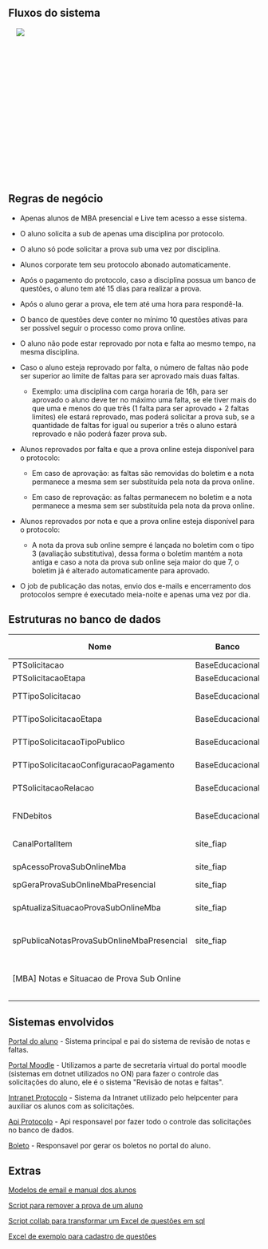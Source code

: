 ## Fluxos do sistema
<div style="height: 300px; overflow-x:scroll;">
    <img src="../prova-sub-online.svg" style="max-width: initial;">
</div>


## Regras de negócio
- Apenas alunos de MBA presencial e Live tem acesso a esse sistema.

- O aluno solicita a sub de apenas uma disciplina por protocolo.

- O aluno só pode solicitar a prova sub uma vez por disciplina.

- Alunos corporate tem seu protocolo abonado automaticamente.

- Após o pagamento do protocolo, caso a disciplina possua um banco de questões, o aluno tem até 15 dias para realizar a prova.

- Após o aluno gerar a prova, ele tem até uma hora para respondê-la.

- O banco de questões deve conter no mínimo 10 questões ativas para ser possível seguir o processo como prova online.

- O aluno não pode estar reprovado por nota e falta ao mesmo tempo, na mesma disciplina.

- Caso o aluno esteja reprovado por falta, o número de faltas não pode ser superior ao limite de faltas para ser aprovado mais duas faltas.

    - Exemplo: uma disciplina com carga horaria de 16h, para ser aprovado o aluno deve ter no máximo uma falta, se ele tiver mais do que uma e menos do que três (1 falta para ser aprovado + 2 faltas limites) ele estará reprovado, mas poderá solicitar a prova sub, se a quantidade de faltas for igual ou superior a três o aluno estará reprovado e não poderá fazer prova sub.

- Alunos reprovados por falta e que a prova online esteja disponível para o protocolo:

    - Em caso de aprovação: as faltas são removidas do boletim e a nota permanece a mesma sem ser substituída pela nota da prova online.

    - Em caso de reprovação: as faltas permanecem no boletim e a nota permanece a mesma sem ser substituída pela nota da prova online.

- Alunos reprovados por nota e que a prova online esteja disponível para o protocolo:

    - A nota da prova sub online sempre é lançada no boletim com o tipo 3 (avaliação substitutiva), dessa forma o boletim mantém a nota antiga e caso a nota da prova sub online seja maior do que 7, o boletim já é alterado automaticamente para aprovado.

- O job de publicação das notas, envio dos e-mails e encerramento dos protocolos sempre é executado meia-noite e apenas uma vez por dia.


## Estruturas no banco de dados

| Nome | Banco | Tipo de estrutura | Descrição |
|------|----------------|-----------|----------|
| PTSolicitacao | BaseEducacional | Tabela | Controla as solicitações e protocolos|
| PTSolicitacaoEtapa | BaseEducacional | Tabela | Controla as etapas das solicitações |
| PTTipoSolicitacao | BaseEducacional | Tabela | Controla os tipos de solicitação, o tipo de revisão de notas e faltas tem o código 147 |
| PTTipoSolicitacaoEtapa | BaseEducacional | Tabela | Controla os tipos de etapa que pertencem a um tipo de solicitação |
| PTTipoSolicitacaoTipoPublico | BaseEducacional | Tabela | Controla os públicos que podem solicitar o tipo do protocolo |
| PTTipoSolicitacaoConfiguracaoPagamento | BaseEducacional | Tabela | Controla as configurações de pagamento de um tipo de solicitação |
| PTSolicitacaoRelacao | BaseEducacional | Tabela | Controla a disciplina que pertence à solicitação |
| FNDebitos | BaseEducacional | Tabela | Registra o débito da solicitação com o tipo *Taxa* e descrição *Solicitação x - Revisão de Notas e Faltas* |
| CanalPortalItem | site_fiap | Tabela | Armazena o ícone do sistema no portal do aluno, o código do ícone é 199 |
| spAcessoProvaSubOnlineMba | site_fiap | Procedure | Controla quem tem acesso ao ícone do sistema no portal do aluno |
| spGeraProvaSubOnlineMbaPresencial | site_fiap | Procedure | Gera a prova online da solicitação |
| spAtualizaSituacaoProvaSubOnlineMba | site_fiap | Procedure | Envia e-mails para o aluno para informar os dias restantes do prazo limite, caso o prazo seja encerrado, o protocolo é encerrado |
| spPublicaNotasProvaSubOnlineMbaPresencial | site_fiap | Procedure | Ajusta os boletins conforme as notas das provas online e encerra as solicitações que tem prova |
| [MBA] Notas e Situacao de Prova Sub Online | | Job | Executa as procedures spAtualizaSituacaoProvaSubOnlineMba e spPublicaNotasProvaSubOnlineMbaPresencial todo dia a meia-noite |


## Sistemas envolvidos

[Portal do aluno](https://gitlab.fiap.com.br/dotnet/PortalAluno)
    - Sistema principal e pai do sistema de revisão de notas e faltas.

[Portal Moodle](https://gitlab.fiap.com.br/dotnet/PortalMoodle)
    - Utilizamos a parte de secretaria virtual do portal moodle (sistemas em dotnet utilizados no ON) para fazer o controle das solicitações do aluno, ele é o sistema "Revisão de notas e faltas".

[Intranet Protocolo](https://gitlab.fiap.com.br/dotnet/Intranet.Protocolo)
    - Sistema da Intranet utilizado pelo helpcenter para auxiliar os alunos com as solicitações.

[Api Protocolo](https://gitlab.fiap.com.br/dotnet/Api.Protocolo)
    - Api responsavel por fazer todo o controle das solicitações no banco de dados.

[Boleto](https://gitlab.fiap.com.br/dotnet/Boleto)
    - Responsavel por gerar os boletos no portal do aluno.


## Extras
[Modelos de email e manual dos alunos](https://gitlab.fiap.com.br/html/modelos-emails-oficial/-/tree/dev/ProvaSubMba)

[Script para remover a prova de um aluno](https://gitlab.fiap.com.br/fiap/base-de-conhecimento/-/blob/master/docs/fiap/pos/prova-sub-online-remover-prova.sql)

[Script collab para transformar um Excel de questões em sql](https://gitlab.fiap.com.br/fiap/base-de-conhecimento/-/blob/master/docs/fiap/pos/prova-sub-online-questoes.ipynb)

[Excel de exemplo para cadastro de questões](https://gitlab.fiap.com.br/fiap/base-de-conhecimento/-/blob/master/docs/fiap/pos/prova-sub-online-questoes-excel.xlsx)